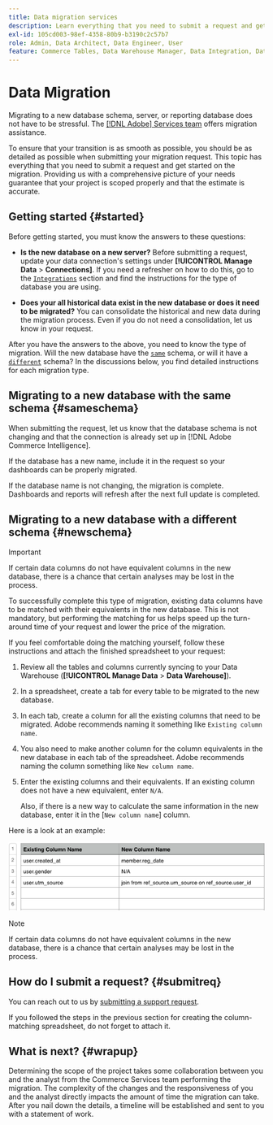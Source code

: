 ```yaml
---
title: Data migration services
description: Learn everything that you need to submit a request and get started on the migration.
exl-id: 105cd003-98ef-4358-80b9-b3190c2c57b7
role: Admin, Data Architect, Data Engineer, User
feature: Commerce Tables, Data Warehouse Manager, Data Integration, Data Import/Export
---
```

# Data Migration

Migrating to a new database schema, server, or reporting database does not have to be stressful. The [[!DNL Adobe] Services team](https://experienceleague.adobe.com/docs/commerce-knowledge-base/kb/troubleshooting/miscellaneous/mbi-service-policies.html) offers migration assistance.

To ensure that your transition is as smooth as possible, you should be as detailed as possible when submitting your migration request. This topic has everything that you need to submit a request and get started on the migration. Providing us with a comprehensive picture of your needs guarantee that your project is scoped properly and that the estimate is accurate.

## Getting started {#started}

Before getting started, you must know the answers to these questions:

* **Is the new database on a new server?** Before submitting a request, update your data connection's settings under **[!UICONTROL Manage Data** > **Connections]**. If you need a refresher on how to do this, go to the [`Integrations`](../integrations/integrations.md) section and find the instructions for the type of database you are using.

* **Does your all historical data exist in the new database or does it need to be migrated?** You can consolidate the historical and new data during the migration process. Even if you do not need a consolidation, let us know in your request.

After you have the answers to the above, you need to know the type of migration. Will the new database have the [`same`](#sameschema) schema, or will it have a [`different`](#newschema) schema? In the discussions below, you find detailed instructions for each migration type.

## Migrating to a new database with the same schema {#sameschema}

When submitting the request, let us know that the database schema is not changing and that the connection is already set up in [!DNL Adobe Commerce Intelligence].

If the database has a new name, include it in the request so your dashboards can be properly migrated.

If the database name is not changing, the migration is complete. Dashboards and reports will refresh after the next full update is completed.

## Migrating to a new database with a different schema {#newschema}

>[!IMPORTANT]
>
>If certain data columns do not have equivalent columns in the new database, there is a chance that certain analyses may be lost in the process.

To successfully complete this type of migration, existing data columns have to be matched with their equivalents in the new database. This is not mandatory, but performing the matching for us helps speed up the turn-around time of your request and lower the price of the migration.

If you feel comfortable doing the matching yourself, follow these instructions and attach the finished spreadsheet to your request:

1. Review all the tables and columns currently syncing to your Data Warehouse (**[!UICONTROL Manage Data** > **Data Warehouse]**).

1. In a spreadsheet, create a tab for every table to be migrated to the new database.

1. In each tab, create a column for all the existing columns that need to be migrated. Adobe recommends naming it something like `Existing column name`.

1. You also need to make another column for the column equivalents in the new database in each tab of the spreadsheet. Adobe recommends naming the column something like `New column name`.

1. Enter the existing columns and their equivalents. If an existing column does not have a new equivalent, enter `N/A`.

    Also, if there is a new way to calculate the same information in the new database, enter it in the [`New column name`] column.

Here is a look at an example:

![Migration spreadsheet template with database schema and table structure](../../../assets/Migration_Spreadsheet.png)

>[!NOTE]
>
>If certain data columns do not have equivalent columns in the new database, there is a chance that certain analyses may be lost in the process.

## How do I submit a request? {#submitreq}

You can reach out to us by [submitting a support request](https://experienceleague.adobe.com/docs/commerce-knowledge-base/kb/troubleshooting/miscellaneous/mbi-service-policies.html).

If you followed the steps in the previous section for creating the column-matching spreadsheet, do not forget to attach it.

## What is next? {#wrapup}

Determining the scope of the project takes some collaboration between you and the analyst from the Commerce Services team performing the migration. The complexity of the changes and the responsiveness of you and the analyst directly impacts the amount of time the migration can take. After you nail down the details, a timeline will be established and sent to you with a statement of work.
